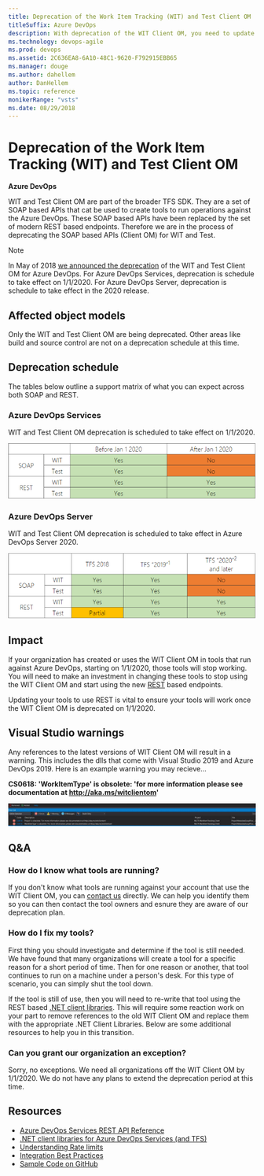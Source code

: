 ```yaml
---
title: Deprecation of the Work Item Tracking (WIT) and Test Client OM
titleSuffix: Azure DevOps
description: With deprecation of the WIT Client OM, you need to update your code to use REST APIs
ms.technology: devops-agile
ms.prod: devops
ms.assetid: 2C636EA8-6A10-48C1-9620-F792915EBB65
ms.manager: douge
ms.author: dahellem
author: DanHellem
ms.topic: reference
monikerRange: "vsts"
ms.date: 08/29/2018
---
```


# Deprecation of the Work Item Tracking (WIT) and Test Client OM

**Azure DevOps**

WIT and Test Client OM are part of the broader TFS SDK. They are a set of SOAP based APIs that cat be used to create tools to run operations against the Azure DevOps. These SOAP based APIs have been replaced by the set of modern REST based endpoints. Therefore we are in the process of deprecating the SOAP based APIs (Client OM) for WIT and Test.

> [!NOTE]  
> In May of 2018 [we announced the deprecation](https://blogs.msdn.microsoft.com/devops/2018/05/21/announcing-the-deprecation-of-the-wit-and-test-client-om-at-jan-1-2020-2/) of the WIT and Test Client OM for Azure DevOps. For Azure DevOps Services, deprecation is schedule to take effect on 1/1/2020. For Azure DevOps Server, deprecation is schedule to take effect in the 2020 release.

## Affected object models

Only the WIT and Test Client OM are being deprecated. Other areas like build and source control are not on a deprecation schedule at this time.

## Deprecation schedule

The tables below outline a support matrix of what you can expect across both SOAP and REST.

### Azure DevOps Services

WIT and Test Client OM deprecation is scheduled to take effect on 1/1/2020.

![Azure DevOps Service WIT Client OM Deprecation Plan](_img/wit-client-om-deprecation-service.png)

### Azure DevOps Server

WIT and Test Client OM deprecation is scheduled to take effect in Azure DevOps Server 2020.

![Azure DevOps Server WIT Client OM Deprecation Plan](_img/wit-client-om-deprecation-onprem.png)

## Impact

If your organization has created or uses the WIT Client OM in tools that run against Azure DevOps, starting on 1/1/2020, those tools will stop working. You will need to make an investment in changing these tools to stop using the WIT Client OM and start using the new [REST](../index.md) based endpoints.

Updating your tools to use REST is vital to ensure your tools will work once the WIT Client OM is deprecated on 1/1/2020.

## Visual Studio warnings

Any references to the latest versions of WIT Client OM will result in a warning. This includes the dlls that come with Visual Studio 2019 and Azure DevOps 2019. Here is an example warning you may recieve...

**CS0618: 'WorkItemType' is obsolete: 'for more information please see documentation at http://aka.ms/witclientom'**

![warning message in Visual Studio](_img/wit-client-om-deprecation-vs.png)

## Q&A

### How do I know what tools are running?

If you don't know what tools are running against your account that use the WIT Client OM, you can [contact us](mailto:dahellem@microsoft.com) directly. We can help you identify them so you can then contact the tool owners and esnure they are aware of our deprecation plan.

### How do I fix my tools?

First thing you should investigate and determine if the tool is still needed. We have found that many organizations will create a tool for a specific reason for a short period of time. Then for one reason or another, that tool continues to run on a machine under a person's desk. For this type of scenario, you can simply shut the tool down.

If the tool is still of use, then you will need to re-write that tool using the REST based [.NET client libraries](./dotnet-client-libraries.md). This will require some reaction work on your part to remove references to the old WIT Client OM and replace them with the appropriate .NET Client Libraries. Below are some additional resources to help you in this transition.

### Can you grant our organization an exception?

Sorry, no exceptions. We need all organizations off the WIT Client OM by 1/1/2020. We do not have any plans to extend the deprecation period at this time.

## Resources

- [Azure DevOps Services REST API Reference](../index.md)
- [.NET client libraries for Azure DevOps Services (and TFS)](./dotnet-client-libraries.md)
- [Understanding Rate limits](./rate-limits.md?tabs=new-nav)
- [Integration Best Practices](./integration-bestpractices.md)
- [Sample Code on GitHub](https://github.com/Microsoft/vsts-dotnet-samples)

